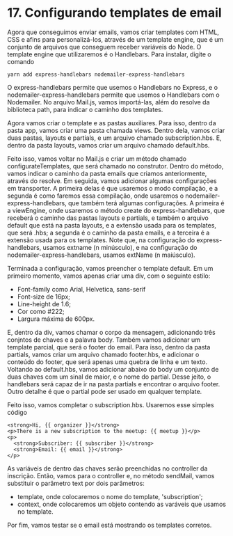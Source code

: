 # 17. Configurando templates de email

Agora que conseguimos enviar emails, vamos criar templates com HTML, CSS e afins
para personalizá-los, através de um template engine, que é um conjunto de arquivos
que conseguem receber variáveis do Node. O template engine que utilizaremos é o
Handlebars. Para instalar, digite o comando

```
yarn add express-handlebars nodemailer-express-handlebars
```

O express-handlebars permite que usemos o Handlebars no Express, e o
nodemailer-express-handlebars permite que usemos o Handlebars com o Nodemailer.
No arquivo Mail.js, vamos importá-las, além do resolve da biblioteca path, para
indicar o caminho dos templates.

Agora vamos criar o template e as pastas auxiliares. Para isso, dentro da pasta
app, vamos criar uma pasta chamada views. Dentro dela, vamos criar duas pastas,
layouts e partials, e um arquivo chamado subscription.hbs. E, dentro da pasta
layouts, vamos criar um arquivo chamado default.hbs.

Feito isso, vamos voltar no Mail.js e criar um método chamado configurateTemplates,
que será chamado no construtor. Dentro do método, vamos indicar o caminho da pasta
emails que criamos anteriormente, através do resolve. Em seguida, vamos adicionar
algumas configurações em transporter. A primeira delas é que usaremos o modo
compilação, e a segunda é como faremos essa compilação, onde usaremos o
nodemailer-express-handlebars, que também terá algumas configurações. A primeira
é a viewEngine, onde usaremos o método create do express-handlebars, que receberá
o caminho das pastas layouts e partials, e também o arquivo default que está na
pasta layouts, e a extensão usada para os templates, que será .hbs; a segunda é
o caminho da pasta emails, e a terceira é a extensão usada para os templates.
Note que, na configuração do express-handlebars, usamos extname (n minúsculo), e
na configuração do nodemailer-express-handlebars, usamos extName (n maiúsculo).

Terminada a configuração, vamos preencher o template default. Em um primeiro
momento, vamos apenas criar uma div, com o seguinte estilo:

- Font-family como Arial, Helvetica, sans-serif
- Font-size de 16px;
- Line-height de 1.6;
- Cor como #222;
- Largura máxima de 600px.

E, dentro da div, vamos chamar o corpo da mensagem, adicionando três conjntos de
chaves e a palavra body. Também vamos adicionar um template parcial, que será o
footer do email. Para isso, dentro da pasta partials, vamos criar um arquivo chamado
footer.hbs, e adicionar o conteúdo do footer, que será apenas uma quebra de linha
e um texto. Voltando ao default.hbs, vamos adicionar abaixo do body um conjunto de
duas chaves com um sinal de maior, e o nome do partial. Desse jeito, o handlebars
será capaz de ir na pasta partials e encontrar o arquivo footer. Outro detalhe é
que o partial pode ser usado em qualquer template.

Feito isso, vamos completar o subscription.hbs. Usaremos esse simples código

```
<strong>Hi, {{ organizer }}</strong>
<p>There is a new subscription to the meetup: {{ meetup }}</p>
<p>
  <strong>Subscriber: {{ subscriber }}</strong>
  <strong>Email: {{ email }}</strong>
</p>
```

As variáveis de dentro das chaves serão preenchidas no controller da inscrição.
Então, vamos para o controller e, no método sendMail, vamos substituir o parâmetro
text por dois parâmetros:

- template, onde colocaremos o nome do template, 'subscription';
- context, onde colocaremos um objeto contendo as varáveis que usamos no template.

Por fim, vamos testar se o email está mostrando os templates corretos.

